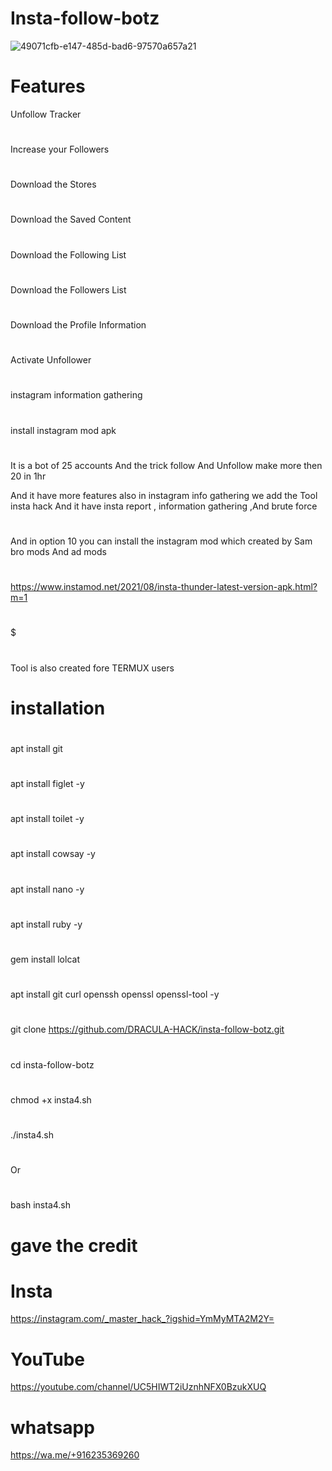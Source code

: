 
# Insta-follow-botz



![49071cfb-e147-485d-bad6-97570a657a21](https://user-images.githubusercontent.com/96709855/185073180-e6587b1f-80bf-4fb4-aec0-e4485e3cf519.jpg)



# Features

Unfollow Tracker
#
Increase your Followers
#
Download the Stores
#
Download the Saved Content
#
Download the Following List
#
Download the Followers List
#
Download the Profile Information
#
Activate Unfollower
#
instagram information gathering
#
install instagram mod apk             
#
#
It is a bot of 25 accounts And the trick follow And Unfollow make more then 20 in 1hr

And it have more features also in instagram info gathering we add the Tool insta hack 
And it have insta report , information gathering ,And brute force
#
And in option 10 you can install the instagram mod which created by Sam bro mods And ad mods
#
#
https://www.instamod.net/2021/08/insta-thunder-latest-version-apk.html?m=1
#
$
#
 Tool is also created fore TERMUX users

#
# installation

#
apt install git

#

apt install figlet -y
#
apt install toilet -y
#
apt install cowsay -y
#
apt install nano -y
#
apt install ruby -y
#
gem install lolcat
#
apt install git curl openssh openssl openssl-tool -y
#

git clone https://github.com/DRACULA-HACK/insta-follow-botz.git
#
cd insta-follow-botz
#
chmod +x insta4.sh
#
./insta4.sh
#
#
Or
#
bash insta4.sh
#
# gave the credit 
# Insta
https://instagram.com/_master_hack_?igshid=YmMyMTA2M2Y=
#
# YouTube
https://youtube.com/channel/UC5HIWT2iUznhNFX0BzukXUQ
#
# whatsapp 
https://wa.me/+916235369260
#
